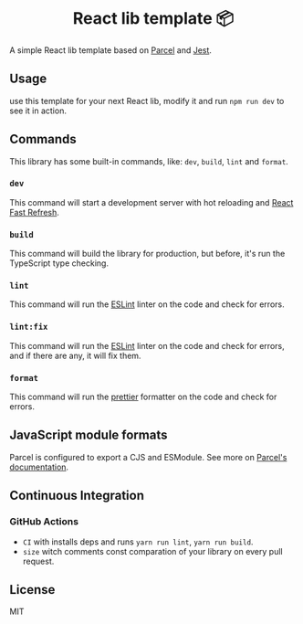 <h1 align="center">React lib template 📦</h1>

A simple React lib template based on [Parcel](https://parceljs.org/) and [Jest](https://jestjs.io/).

## Usage

use this template for your next React lib, modify it and run `npm run dev` to see it in action.

## Commands

This library has some built-in commands, like: `dev`, `build`, `lint` and `format`.

### `dev`

This command will start a development server with hot reloading and [React Fast Refresh](https://reactnative.dev/docs/fast-refresh).

### `build`

This command will build the library for production, but before, it's run the TypeScript type checking.

### `lint`

This command will run the [ESLint](https://eslint.org/) linter on the code and check for errors.

### `lint:fix`

This command will run the [ESLint](https://eslint.org/) linter on the code and check for errors, and if there are any, it will fix them.

### `format`

This command will run the [prettier](https://prettier.io/) formatter on the code and check for errors.

## JavaScript module formats

Parcel is configured to export a CJS and ESModule. See more on [Parcel's documentation](https://parceljs.org/features/targets/).

## Continuous Integration

### GitHub Actions

- `CI` with installs deps and runs `yarn run lint`, `yarn run build`.
- `size` witch comments const comparation of your library on every pull request.

## License

MIT
